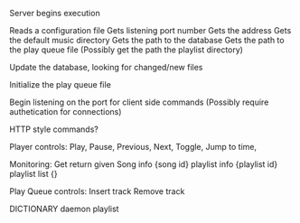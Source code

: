 Server begins execution

Reads a configuration file
  Gets listening port number
  Gets the address
  Gets the default music directory
  Gets the path to the database
  Gets the path to the play queue file
  (Possibly get the path the playlist directory)

Update the database, looking for changed/new files

Initialize the play queue file

Begin listening on the port for client side commands
(Possibly require authetication for connections)

HTTP style commands?

Player controls:
Play, Pause, Previous, Next, Toggle, Jump to time, 

Monitoring:
Get
	return				given
	Song info			{song id}
	playlist info		{playlist id}
	playlist list 		{}


Play Queue controls:
Insert track
Remove track


DICTIONARY
	daemon
	playlist